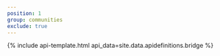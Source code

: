 ```yaml
---
position: 1
group: communities
exclude: true
---
```


{% include api-template.html api_data=site.data.apidefinitions.bridge %}
